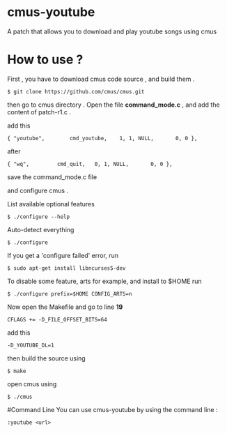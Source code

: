 # cmus-youtube
A patch that allows you to download and play youtube songs using cmus

# How to use ?
First , you have to download cmus code source , and build them .

    $ git clone https://github.com/cmus/cmus.git
    
then go to cmus directory . Open the file <b>command_mode.c</b> , and add the content of patch-r1.c .

add this

    { "youtube",		cmd_youtube,	1, 1, NULL,		  0, 0 },
    
after 

    { "wq",			cmd_quit,	0, 1, NULL,		  0, 0 },
    
save the command_mode.c file

and configure cmus .

List available optional features

    $ ./configure --help

Auto-detect everything

    $ ./configure
    
If you get a 'configure failed' error, run

    $ sudo apt-get install libncurses5-dev

To disable some feature, arts for example, and install to $HOME run

    $ ./configure prefix=$HOME CONFIG_ARTS=n
    
Now open the Makefile and go to line <b>19</b>

    CFLAGS += -D_FILE_OFFSET_BITS=64
    
add this 
    
    -D_YOUTUBE_DL=1
    
then build the source using 

    $ make 
    
open cmus using 

    $ ./cmus
  
#Command Line
You can use cmus-youtube by using the command line : 

    :youtube <url>
    


